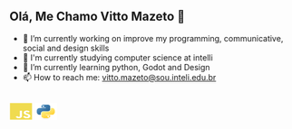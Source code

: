 ## Olá, Me Chamo Vitto Mazeto 👋

- 🔭 I’m currently working on improve my programming, communicative, social and design skills   
- 🏫 I'm currently studying computer science at intelli
- 🌱 I’m currently learning python, Godot and Design
- 📫 How to reach me: vitto.mazeto@sou.inteli.edu.br

<div style="display: inline_block"><br>
  <img align="center" alt="Vitto-Js" height="30" width="40" src="https://raw.githubusercontent.com/devicons/devicon/master/icons/javascript/javascript-plain.svg">
  <img align="center" alt="Rafa-Python" height="30" width="40" src="https://raw.githubusercontent.com/devicons/devicon/master/icons/python/python-original.svg">
  </div> <br>
  
  <div>
  <a href="https://www.linkedin.com/in/vitto-mazeto-b62592203/" target="_blank"><img src="https://img.shields.io/badge/-LinkedIn-%230077B5?style=for-the-badge&logo=linkedin&logoColor=white…
